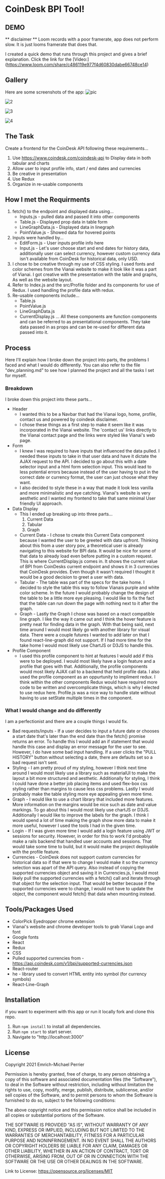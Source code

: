 # CoinDesk BPI Tool!

## DEMO
** disclaimer **
Loom records with a poor framerate, app does not perform slow. It is just looms framerate that does that.

I created a quick demo that runs through this project and gives a brief explanation. Click the link for the [Video:] (https://www.loom.com/share/c486119e977f4d60830dabe66748ce14)

## Gallery
Here are some screenshots of the app:
![pic](https://i.ibb.co/st7LFRs/Screen-Shot-2021-07-01-at-11-38-33-PM.png)

![2](https://i.ibb.co/L66bPT1/Screen-Shot-2021-07-01-at-11-39-17-PM.png)

![3](https://i.ibb.co/prHCMmc/Screen-Shot-2021-07-01-at-11-39-36-PM.png)

![4](https://i.ibb.co/qWvM08Y/Screen-Shot-2021-07-01-at-11-39-53-PM.png)

## The Task
Create a frontend for the CoinDesk API following these requirements...
1. Use https://www.coindesk.com/coindesk-api to Display data in both tabular and charts
2. Allow user to input profile info, start / end dates and currencies
3. Be creative in presentation
4. Use Redux
5. Organize in re-usable components

## How I met the Requirments
1. fetch() to the endpoint and displayed data using...
    * Inputs.js - pulled data and passed it into other components
    * Table.js - Displayed prop data in table form
    * LineGraphData.js - Displayed data in linegraph
    * PointValue.js - Showed data for hovered points
2. Inputs were handled by...
    * EditForm.js - User inputs profile info here
    * Input.js - Let's user choose start and end dates for history data, additionally user can select currency, however custom currency data isn't available from CoinDesk for historical data, only USD.
3. I chose to be creative through my use of CSS styling. I used fonts and color schemes from the Vianai website to make it look like it was a part of Vianai. I got creative with the presentation with the table and graphs, As well as the website layout.
4. Refer to Index.js and the src/Profile folder and its components for use of Redux. I used handling the profile data with redux.
5. Re-usable components include...
    * Table.js
    * PointValue.js
    * LineGraphData.js
    * CurrentDisplay.js
    ... All these components are function components and can be referred to as presentational components. They take data passed in as props and can be re-used for different data passed into it.

## Process
Here I'll explain how I broke down the project into parts, the problems I faced and what I would do differently. You can also refer to the file "dev_planning.md" to see how I planned the project and all the tasks I set for myself.
### Breakdown
I broke down this project into these parts...
* Header
    * I wanted this to be a Navbar that had the Vianai logo, home, profile, contact us and powered by coindesk disclaimer.
    * I chose these things as a first step to make it seem like it was incorporated in the Vianai website. The 'contact us' links directly to the Vianai contact page and the links were styled like Vianai's web page.
* Form
    * I knew I was required to have inputs that influenced the data pulled. I needed these inputs to take in that user data and have it dictate the AJAX request to the API. I decided to go about this with a date selector input and a html form selection input. This would lead to less potential errors because instead of the user having to put in the correct date or currency format, the user can just choose what they want.
    * I also decided to style these in a way that made it look less vanilla and more minimalistic and eye catching. Vianai's website is very aesthetic and I wanted my frontend to take that same minimal User friendly UI approach.
* Data Display
    * This I ended up breaking up into three parts...
        1. Current Data
        2. Tabular
        3. Graph
    * Current Data - I chose to create this Current Data component because I wanted the user to be greeted with data upfront. Thinking about this from a user story pov, a theoretical user is already navigating to this website for BPI data. It would be nice for some of that data to already load even before putting in a custom request. This is where CurrentDisplay.js comes in. It shows the current value of BPI from CoinDesks current endpoint and shows it in 3 currencies that CoinDesk provides. Even though it wasn't required I thought it would be a good decision to greet a user with data.
    * Tabular - The table was part of the specs for the take home. I decided to style the table this way to follow Vianais purple and white color scheme. In the future I would probably change the design of the table to be a little more eye pleasing. I would like to fix the fact that the table can run down the page with nothing next to it after the graph.
    * Graph - Lastly the Graph I chose was based on a react compatible line graph. I like the way it came out and I think the hover feature is pretty neat for finding data in the graph. With that being said, next time around I would most likely go with another library for visual data. There were a couple futures I wanted to add later on that I found react-line-graph did not support. If I had more time for the take home I would most likely use ChartJS or D3JS to handle this.
* Profile Component
    * I used this profile component to hint at features I would add if this were to be deployed. I would most likely have a login feature and a profile that goes with that. Additionally, the profile components would most likely AJAX call to a backend that held profile data. I also used the profile component as an oppurtunity to impliment redux. I think within the other components Redux would have required more code to be written and overcomplicate things, which is why I elected to use redux here. Profile.js was a nice way to handle state without having to use setState multiple times in the component.

### What I would change and do differently
I am a perfectionist and there are a couple things I would fix.
* Bad requests/inputs - If a user decides to input a future date or chooses a start date that's later than the end date than the fetch() promise returns an error. To handle this I would add an if statement that would handle this case and display an error message for the user to see. However, I do have some bad input handling. If a user clicks the "PULL HISTORY" button without selecting a date, there are defaults set so a bad request isn't sent.
* Styling - I am pretty proud of my styling, however I think next time around I would most likely use a library such as materialUI to make the layout a bit more structured and aesthetic. Additionally for styling, I think I could have done a better job placing items and used flex-box css styling rather than margins to cause less css problems. Lastly I would probably make the table styling more eye appealing given more time.
* Graph - I would like to use a chart library that included more features. More information on the margins would be nice such as date and value markings. To go about this I would most likely use chartJS or D3JS. Additionally I would like to improve the labels for the graph. I think I would spend a lot of time making the graph show more data to make it more useful, however I used the tools I had in the given time.
* Login - If I was given more time I would add a login feature using JWT or sessions for security. However, in order for this to work I'd probably make a rails backend that handled user accounts and sessions. That would take some time to build, but it would make the project deployable with the profile feature.
* Currencies - CoinDesk does not support custom currencies for historical data so if that were to change I would make it so the currency selection was apart of the API query. Also instead of copying the supported currencies object and saving it in Currencies.js, I would most likely pull the supported currencies with a fetch() call and iterate through that object for the selection input. That would be better because if the supported currencies were to change, I would not have to update the object, the component would fetch() that data when mounting instead.

## Tools/Packages Used
* ColorPick Eyedropper chrome extension
* Vianai's website and chrome developer tools to grab Vianai Logo and font
* Google fonts
* React
* Redux
* CSS
* Pulled supported currencies from - https://api.coindesk.com/v1/bpi/supported-currencies.json
* React-router
* he - library used to convert HTML entity into symbol (for currency symbols)
* React-Line-Graph

## Installation
if you want to experiment with this app or run it locally fork and clone this repo.
1. Run ```npm install``` to install all dependencies.
2. Run ```npm start``` to start server.
3. Navigate to "http://localhost:3000"

## License
Copyright 2021 Emrich-Michael Perrier

Permission is hereby granted, free of charge, to any person obtaining a copy of this software and associated documentation files (the "Software"), to deal in the Software without restriction, including without limitation the rights to use, copy, modify, merge, publish, distribute, sublicense, and/or sell copies of the Software, and to permit persons to whom the Software is furnished to do so, subject to the following conditions:

The above copyright notice and this permission notice shall be included in all copies or substantial portions of the Software.

THE SOFTWARE IS PROVIDED "AS IS", WITHOUT WARRANTY OF ANY KIND, EXPRESS OR IMPLIED, INCLUDING BUT NOT LIMITED TO THE WARRANTIES OF MERCHANTABILITY, FITNESS FOR A PARTICULAR PURPOSE AND NONINFRINGEMENT. IN NO EVENT SHALL THE AUTHORS OR COPYRIGHT HOLDERS BE LIABLE FOR ANY CLAIM, DAMAGES OR OTHER LIABILITY, WHETHER IN AN ACTION OF CONTRACT, TORT OR OTHERWISE, ARISING FROM, OUT OF OR IN CONNECTION WITH THE SOFTWARE OR THE USE OR OTHER DEALINGS IN THE SOFTWARE.

Link to License: https://opensource.org/licenses/MIT